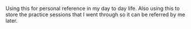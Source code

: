 Using this for personal reference in my day to day life.
Also using this to store the practice sessions that I went through so it can be referred by me later.
